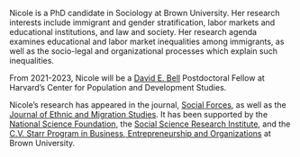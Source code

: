 Nicole is a PhD candidate in Sociology at Brown University. Her research interests include immigrant and gender stratification, labor markets and educational institutions, and law and society. Her research agenda examines educational and labor market inequalities among immigrants, as well as the socio-legal and organizational processes which explain such inequalities. 

From 2021-2023, Nicole will be a [David E. Bell](https://www.hsph.harvard.edu/population-development/postdoctoral-fellowships/bell-fellowship/) Postdoctoral Fellow at Harvard’s Center for Population and Development Studies.

Nicole’s research has appeared in the journal, [Social Forces](https://academic.oup.com/sf/advance-article-abstract/doi/10.1093/sf/soy128/5320369?redirectedFrom=fulltext), as well as the [Journal of Ethnic and Migration Studies](https://www.tandfonline.com/eprint/ZAHPEDBUTGXIAZGFQPN5/full?target=10.1080/1369183X.2020.1750947). It has been supported by the [National Science Foundation](https://www.nsf.gov/awardsearch/showAward?AWD_ID=1920714&HistoricalAwards=false), the [Social Science Research Institute](https://www.brown.edu/initiatives/social-science-research/director), and the [C.V. Starr Program in Business, Entrepreneurship and Organizations](https://www.brown.edu/academics/business-entrepreneurship-organizations/graduate-research-hazeltine-fellowships) at Brown University.
